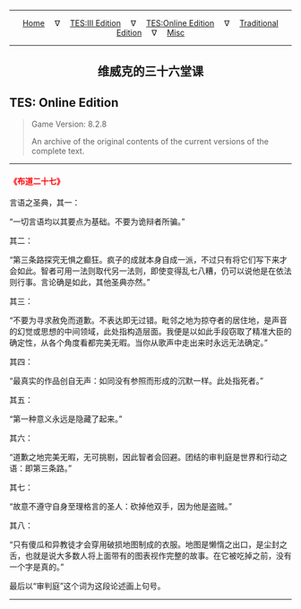 
---

<!-- Jekyll Page Links -->

<center>
<a href="../../../../index.html">Home</a>
&emsp;&nabla;&emsp;
<a href="../../../index-tes3.html">TES:III Edition</a>
&emsp;&nabla;&emsp;
<a href="../../../index-teso.html">TES:Online Edition</a>
&emsp;&nabla;&emsp;
<a href="../../../index-traditional.html">Traditional Edition</a>
&emsp;&nabla;&emsp;
<a href="../../../index-misc.html">Misc</a>
</center>

<!-- Markdown Body Below: -->

---

<center>
<h2><span style="font-family:Georgia">维威克的三十六堂课</span></h2>
</center>

## TES: Online Edition

> Game Version: 8.2.8
>
> An archive of the original contents of the current versions of the complete text.

---

#### <span style="color:red">《布道二十七》</span>

言语之圣典，其一：

“一切言语均以其要点为基础。不要为诡辩者所骗。”

其二：

“第三条路探究无惧之癫狂。疯子的成就本身自成一派，不过只有将它们写下来才会如此。智者可用一法则取代另一法则，即使变得乱七八糟，仍可以说他是在依法则行事。言论确是如此，其他圣典亦然。”

其三：

“不要为寻求赦免而道歉。不表达即无过错。毗邻之地为掠夺者的居住地，是声音的幻觉或思想的中间领域，此处指构造层面。我便是以如此手段窃取了精准大臣的确定性，从各个角度看都完美无暇。当你从歌声中走出来时永远无法确定。”

其四：

“最真实的作品创自无声：如同没有参照而形成的沉默一样。此处指死者。”

其五：

“第一种意义永远是隐藏了起来。”

其六：

“道歉之地完美无暇，无可挑剔，因此智者会回避。团结的审判庭是世界和行动之语：即第三条路。”

其七：

“故意不遵守自身至理格言的圣人：砍掉他双手，因为他是盗贼。”

其八：

“只有傻瓜和异教徒才会穿用破损地图制成的衣服。地图是懒惰之出口，是尘封之舌，也就是说大多数人将上面带有的图表视作完整的故事。在它被吃掉之前，没有一个字是真的。”

最后以“审判庭”这个词为这段论述画上句号。

---
